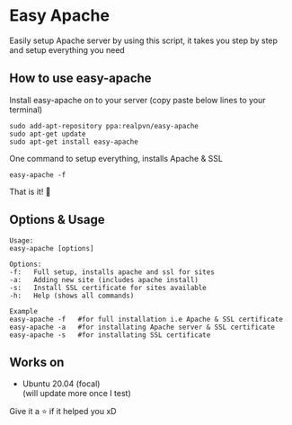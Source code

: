 # Easy Apache
Easily setup Apache server by using this script, it takes you step by step and setup everything you need

## How to use easy-apache
Install easy-apache on to your server (copy paste below lines to your terminal)
```
sudo add-apt-repository ppa:realpvn/easy-apache
sudo apt-get update
sudo apt-get install easy-apache
```

One command to setup everything, installs Apache & SSL
```
easy-apache -f
```
That is it! 🤩
  
  
## Options & Usage
```
Usage:
easy-apache [options]

Options:
-f:   Full setup, installs apache and ssl for sites
-a:   Adding new site (includes apache install)
-s:   Install SSL certificate for sites available
-h:   Help (shows all commands)

Example
easy-apache -f   #for full installation i.e Apache & SSL certificate
easy-apache -a   #for installating Apache server & SSL certificate
easy-apache -s   #for installating SSL certificate
```


## Works on
- Ubuntu 20.04 (focal)  
(will update more once I test)

Give it a ⭐ if it helped you xD
